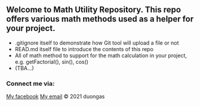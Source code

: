 ## Welcome to Math Utility Repository. This repo offers various math methods used as a helper for your project.
* .gitignore itself to demonstrate how Git tool will upload a file or not 
* READ.md itself file to introduce the contents of this repo
* All of math method to support for the math calculation in your project, e.g. getFactorial(), sin(), cos()
* (TBA...)
### Connect me via:
[My facebook](none)
[My email](duongasima@gmail.com)
© 2021 duongas

